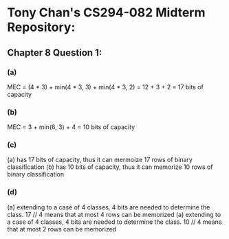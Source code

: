 # Tony Chan's CS294-082 Midterm Repository:


## Chapter 8 Question 1:

### (a)
MEC = (4 * 3) + min(4 * 3, 3) + min(4 * 3, 2) = 12 + 3 + 2 = 17 bits of capacity 

### (b)
MEC = 3 + min(6, 3) + 4 = 10 bits of capacity

### (c)
(a) has 17 bits of capacity, thus it can mermoize 17 rows of binary classification
(b) has 10 bits of capacity, thus it can memorize 10 rows of binary classification

### (d)
(a) extending to a case of 4 classes, 4 bits are needed to determine the class. 17 // 4 means that at most 4 rows can be memorized
(a) extending to a case of 4 classes, 4 bits are needed to determine the class. 10 // 4 means that at most 2 rows can be memorized

